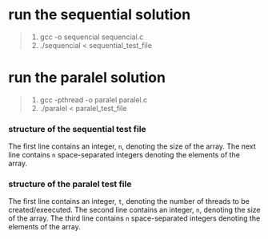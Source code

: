 # run the sequential solution

> 1. gcc -o sequencial sequencial.c
> 2. ./sequencial < sequential_test_file

# run the paralel solution

> 1. gcc -pthread -o paralel paralel.c
> 2. ./paralel < paralel_test_file

### structure of the sequential test file

The first line contains an integer, `n`, denoting the size of the array. The next line contains `n` space-separated integers denoting the elements of the array.

### structure of the paralel test file
The first line contains an integer, `t`, denoting the number of threads to be created/exeecuted. The second line contains an integer, `n`, denoting the size of the array. The third line contains `n` space-separated integers denoting the elements of the array.

